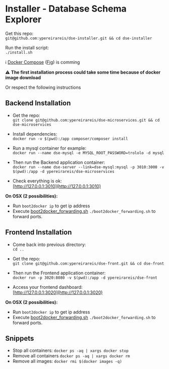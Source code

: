# Installer - Database Schema Explorer

Get this repo:  
`git@github.com:ypereirareis/dse-installer.git && cd dse-installer`

Run the install script:  
`./install.sh`

:information_source: [Docker Compose](https://docs.docker.com/compose/) ([Fig](http://www.fig.sh/)) is comming

:warning: **The first installation process could take some time because of docker image download**

Or respect the following instructions

## Backend Installation

* Get the repo:  
`git clone git@github.com:ypereirareis/dse-microservices.git && cd dse-microservices`

* Install dependencies:  
`docker run -v $(pwd):/app composer/composer install`

* Run a mysql container for example:  
`docker run --name dse-mysql -e MYSQL_ROOT_PASSWORD=trololo -d mysql`

* Then run the Backend application container:  
`docker run --name dse-server --link=dse-mysql:mysql -p 3010:3000 -v $(pwd):/app -d ypereirareis/dse-microservices`

* Check everything is ok:  
[http://127.0.0.1:3010](http://127.0.0.1:3010)

**On OSX (2 possibilities):**

* Run `boot2docker ip` to get ip address
* Execute [boot2docker_forwarding.sh](/boot2docker_forwarding.sh) `./boot2docker_forwarding.sh` to forward ports.

## Frontend Installation

* Come back into previous directory:  
`cd ..`

* Get the repo:  
`git clone git@github.com:ypereirareis/dse-front.git && cd dse-front`

* Then run the Frontend application container:  
`docker run -p 3020:8080 -v $(pwd):/app -d ypereirareis/dse-front`

* Access your frontend dashboard:  
[http://127.0.0.1:3020](http://127.0.0.1:3020)

**On OSX (2 possibilities):**

* Run `boot2docker ip` to get ip address
* Execute [boot2docker_forwarding.sh](/boot2docker_forwarding.sh) `./boot2docker_forwarding.sh` to forward ports.

## Snippets

* Stop all containers: `docker ps -aq | xargs docker stop `
* Remove all containers `docker ps -aq | xargs docker rm`
* Remove all images: `docker rmi $(docker images -q)`



